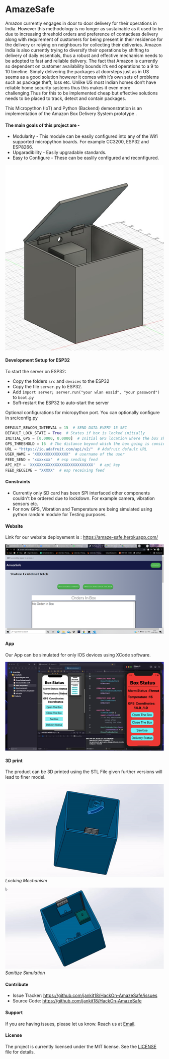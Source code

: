 # AmazeSafe

Amazon currently engages in door to door delivery for their operations in India. However this methodology is no longer as sustainable as it used to be due to increasing threshold orders and preference of contactless delivery along with requirement of customers for being present in their residence for the delivery or relying on neighbours for collecting their deliveries. Amazon India is also currently trying to diversify their operations by shifting to delivery of daily essentials, thus a robust and effective mechanism needs to be adopted to fast and reliable delivery. The fact that Amazon is currently so dependent on customer availability bounds it’s end operations to a 9 to 10 timeline. Simply delivering the packages at doorsteps just as in US seems as a good solution however it comes with it’s own sets of problems such as package theft, loss etc. Unlike US most Indian homes don’t have reliable home security systems thus this makes it even more challenging.Thus for this to be implemented cheap but effective solutions needs to be placed to track, detect and contain packages.

This Micropython (IoT) and Python (Backend) demonstration is an implementation of the Amazon Box Delivery System prototype .

#### The main goals of this project are -

- Modularity - This module can be easily configured into any of the Wifi supported micropython boards. For example CC3200, ESP32 and ESP8266.
- Upgaradibility - Easily upgradable standards.
- Easy to Configure - These can be easlily configured and reconfigured.

![](3D_print_prototype/Version_1.0/Images/Fig_2.jpeg)

#### Development Setup for ESP32

To start the server on ESP32:

- Copy the folders `src` and `devices` to the ESP32
- Copy the file `server.py` to ESP32.
- Add `import server; server.run("your wlan essid", "your password")` to `boot.py`
- Soft-restart the ESP32 to auto-start the server

Optional configurations for micropython port. You can optionally configure in src/config.py

```python
DEFAULT_BEACON_INTERVAL = 15  # SEND DATA EVERY 15 SEC
DEFAULT_LOCK_STATE = True  # States if box is locked initially
INITIAL_GPS = [0.0000, 0.0000]  # Initial GPS location where the box should be
GPS_THRESHOLD = 16  # The distance beyond which the box going is considered unsafe
URL = "https://io.adafruit.com/api/v2/"  # Adafruit default URL
USER_NAME = "XXXXXXXXXXXXXXX"  # username of the user
FEED_SEND = "xxxxxxx"  # esp sending feed
API_KEY = 'XXXXXXXXXXXXXXXXXXXXXXXXXXXX'  # api key
FEED_RECEIVE = "XXXXX"  # esp receiving feed
```

#### Constraints

- Currently only SD card has been SPI interfaced other components couldn't be ordered due to lockdown. For example camera, vibration sensors etc.
- For now GPS, Vibration and Temperature are being simulated using python random module for Testing purposes.

#### Website

Link for our website deployement is : https://amaze-safe.herokuapp.com/

![](Website/Images/website_user.png)

#### App

Our App can be simulated for only IOS devices using XCode software.

![](Swift_IOS_App/Images/alarm_red.jpeg)


#### 3D print

The product can be 3D printed using the STL File given further versions will lead to finer model.

![](3D_print_prototype\Version_2.0\images\locking_mechanism.gif)
*Locking Mechanism*

![](3D_print_prototype\Version_2.0\images\sanitize_simulation.gif)
*Sanitize Simulation*

#### Contribute

- Issue Tracker: https://github.com/jankit18/HackOn-AmazeSafe/issues
- Source Code: https://github.com/jankit18/HackOn-AmazeSafe

#### Support

If you are having issues, please let us know. Reach us at
 [Email](mailto:shayan.majumder2@gmail.com).

#### License

The project is currently licensed under the MIT license. See the [LICENSE](./LICENSE.txt) file for details.